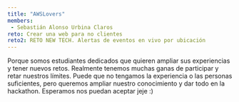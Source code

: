 ```yaml
---
title: "AWSLovers"
members:
 - Sebastián Alonso Urbina Claros
reto: Crear una web para no clientes
reto2: RETO NEW TECH. Alertas de eventos en vivo por ubicación
---
```


Porque somos estudiantes dedicados que quieren ampliar sus experiencias y tener nuevos retos. Realmente tenemos muchas ganas de participar y retar nuestros límites. Puede que no tengamos la experiencia o las personas suficientes, pero queremos ampliar nuestro conocimiento y dar todo en la hackathon. Esperamos nos puedan aceptar jeje :)